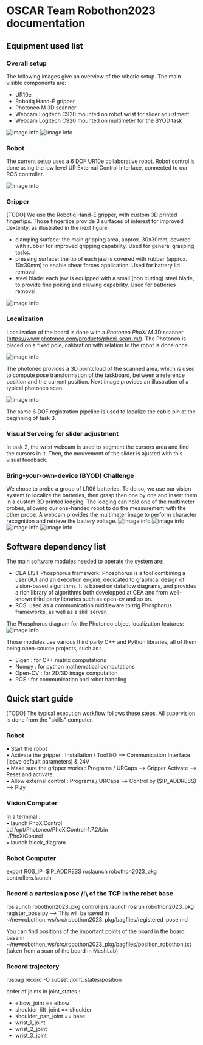 # OSCAR Team Robothon2023 documentation

## Equipment used list

### Overall setup

The following images give an overview of the robotic setup. The main visible components are:

- UR10e
- Robotiq Hand-E gripper
- Photoneo M 3D scanner
- Webcam Logitech C920 mounted on robot wrist for slider adjustment
- Webcam Logitech C920 mounted on multimeter for the BYOD task

![image info](./img/robothon_setup0.png)
![image info](./img/robothon_setup1.png)

### Robot

The current setup uses a 6 DOF UR10e collaborative robot.
Robot control is done using the low level UR External Control Interface, connected to our ROS controller. 

![image info](./img/UR10e.png)

### Gripper
[TODO]
We use the Robotiq Hand-E gripper, with custom 3D printed fingertips. 
Those fingertips provide 3 surfaces of interest for improved dexterity, as illustrated in the next figure:
- clamping surface: the main gripping area, approx. 30x30mm, covered with rubber for improved gripping capability. Used for general grasping tasks.
- pressing surface: the tip of each jaw is covered with rubber (approx. 10x30mm) to enable shear forces application. Used for battery lid removal.
- steel blade: each jaw is equipped with a small (non cutting) steel blade, to provide fine poking and clawing capability. Used for batteries removal.

![image info](./img/hande.png)

### Localization

Localization of the board is done with a _Photoneo PhoXi M_ 3D scanner (https://www.photoneo.com/products/phoxi-scan-m/).
The Photoneo is placed on a fixed pole, calibration with relation to the robot is done once. 

![image info](./img/photoneo.png)

The photoneo provides a 3D pointcloud of the scanned area, which is used to compute pose transformation of the taskboard, between a reference position and the current position. Next image provides an illustration of a typical photoneo scan.

![image info](./img/photoneo_pointcloud.png)

The same 6 DOF registration pipeline is used to localize the cable pin at the beginning of task 3.

### Visual Servoing for slider adjustment

In task 2, the wrist webcam is used to segment the cursors area and find the cursors in it. Then, the mouvement of the slider is ajusted with this visual feedback.


### Bring-your-own-device (BYOD) Challenge

We chose to probe a group of LR06 batteries. To do so, we use our vision system to localize the batteries, then grasp then one by one and insert them in a custom 3D printed lodging. The lodging can hold one of the multimeter probes, allowing our one-handed robot to do the measurement with the other probe. A webcam provides the multimeter image to perform character recognition and retrieve the battery voltage.
![image info](./img/BYOD_0.JPG)
![image info](./img/BYOD_1.JPG)
![image info](./img/BYOD_2.JPG)
![image info](./img/BYOD_3.JPG)

## Software dependency list

The main software modules needed to operate the system are:
- CEA LIST Phosphorus framework: Phosphorus is a tool combining a user GUI and an execution engine, dedicated to graphical design of vision-based algorithms. It is based on dataflow diagrams, and provides a rich library of algorithms both developped at CEA and from well-known third party libraries such as open-cv and so on. 
- ROS: used as a communication middleware to trig Phosphorus frameworks, as well as a skill server.

The Phosphorus diagram for the Photoneo object localization features:
![image info](./img/gui_Phosphorus.png)


Those modules use various third party C++ and Python libraries, all of them being open-source projects, such as :
- Eigen : for C++ matrix computations
- Numpy : for python mathematical computations
- Open-CV : for 2D/3D image computation
- ROS : for communication and robot handling

## Quick start guide
[TODO]
The typical execution workflow follows these steps. All supervision is done from the "skills" computer. 

### Robot
• Start the robot  
• Activate the gripper : Installation / Tool I/O --> Communication Interface (leave default parameters) & 24V  
• Make sure the gripper works : Programs / URCaps --> Gripper Activate --> Reset and activate  
• Allow external control : Programs / URCaps --> Control by ($IP_ADDRESS) --> Play  

### Vision Computer
In a terminal :  
• launch PhoXiControl  
cd /opt/Photoneo/PhoXiControl-1.7.2/bin  
./PhoXiControl  
• launch block_diagram  

### Robot Computer
export ROS_IP=$IP_ADDRESS 
roslaunch robothon2023_pkg controllers.launch  


### Record a cartesian pose /!\ of the TCP in the robot base 
roslaunch robothon2023_pkg controllers.launch
rosrun robothon2023_pkg register_pose.py --> This will be saved in ~/newrobothon_ws/src/robothon2023_pkg/bagfiles/registered_pose.md

You can find positions of the important points of the board in the board base in ~/newrobothon_ws/src/robothon2023_pkg/bagfiles/position_robothon.txt (taken from a scan of the board in MeshLab)

### Record trajectory
rosbag record -O subset /joint_states/position

order of joints in joint_states :
  - elbow_joint == elbow
  - shoulder_lift_joint == shoulder
  - shoulder_pan_joint == base
  - wrist_1_joint
  - wrist_2_joint
  - wrist_3_joint
